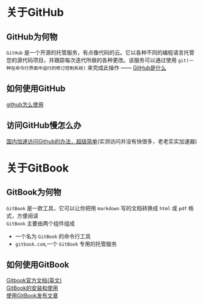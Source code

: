 # 关于GitHub

## GitHub为何物
`GitHub` 是一个开源的托管服务，有点像代码的云。它以各种不同的编程语言托管您的源代码项目，并跟踪每次迭代所做的各种更改。该服务可以通过使用 `git(一种在命令行界面中运行的修订控制系统)` 来完成此操作 —— [GitHub是什么](https://www.php.cn/tool/git/413611.html)

## 如何使用GitHub
[github怎么使用](https://www.php.cn/tool/git/418373.html)  
## 访问GitHub慢怎么办
[国内加速访问Github的办法，超级简单](https://zhuanlan.zhihu.com/p/65154116)(实测访问并没有快很多，老老实实加速器)

# 关于GitBook

## GitBook为何物
`GitBook` 是一款工具，它可以让你把用 `markdown` 写的文档转换成 `html` 或 `pdf` 格式，方便阅读  
`GitBook` 主要由两个组件组成
* 一个名为 `GitBook` 的命令行工具
* `gitbook.com`,一个 `GitBook` 专用的托管服务  

## 如何使用GitBook
[Gitbook官方文档(英文)](https://docs.gitbook.com/)  
[GitBook的安装和使用](https://www.jianshu.com/p/e86c702578df)  
[使用GitBook发布文章](https://learn-gitbook.gitbook.io/gitbook/fa-bu)
